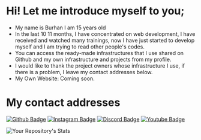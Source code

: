 # Hi! Let me introduce myself to you;
- My name is Burhan I am 15 years old
- In the last 10 11 months, I have concentrated on web development, I have received and watched many trainings, now I have just started to develop myself and I am trying to read other people's codes.
- You can access the ready-made infrastructures that I use shared on Github and my own infrastructure and projects from my profile.
- I would like to thank the project owners whose infrastructure I use, if there is a problem, I leave my contact addresses below.
- My Own Website: Coming soon.

# My contact addresses

[![Github Badge](https://img.shields.io/badge/-Github-000?style=quare&labelColor=000&logo=Github&logoColor=white&link=link)](github.com/rotwex)
[![Instagram Badge](https://img.shields.io/badge/-Instagram-282828?style=flat-quare&labelColor=282828&logo=instagram&logoColor=white&link=link)]([instagram](https://www.instagram.com/rotwexdev/))
[![Discord Badge](https://img.shields.io/badge/-Discord-282828?style=flat-quare&labelColor=282828&logo=discord&logoColor=white&link=link)](discord.com/users/529248141757775904)
[![Youtube Badge](https://img.shields.io/badge/-YouTube-282828?style=flat-quare&labelColor=1ED760&logo=spotify&logoColor=white&link=link)]([link](https://www.youtube.com/channel/UCxU3u0nWhDz0LtYM6spOA8g))

![Your Repository's Stats](https://github-readme-stats.vercel.app/api?username=rotwex&show_icons=true)
